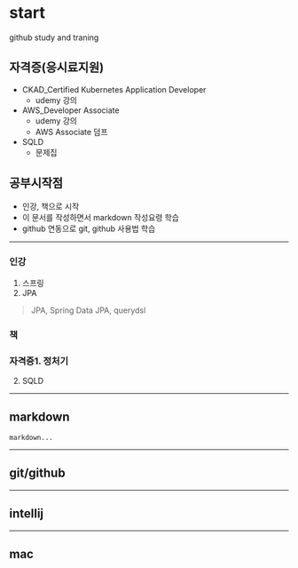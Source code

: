 # start
github study and traning


## 자격증(응시료지원)
- CKAD_Certified Kubernetes Application Developer
  - udemy 강의
- AWS_Developer Associate
  - udemy 강의
  - AWS Associate 덤프
- SQLD
  - 문제집

## 공부시작점
- 인강, 책으로 시작
- 이 문서를 작성하면서 markdown 작성요령 학습
- github 연동으로 git, github 사용법 학습
--------------------------
### 인강
1. 스프링
2. JPA
  > JPA, Spring Data JPA, querydsl

### 책

### 자격증1. 정처기
2. SQLD


-----------------------
## markdown
```
markdown...
```

-----------------
## git/github

-----------------
## intellij

--------------------
## mac

